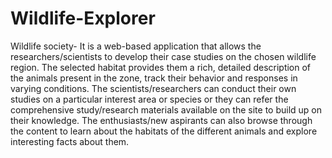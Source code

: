 # Wildlife-Explorer
Wildlife society-  It is a web-based application that allows the researchers/scientists to develop   their case studies on the chosen wildlife region. The selected habitat provides them a   rich, detailed description of the animals present in the zone, track their behavior and   responses in varying conditions.  The scientists/researchers can conduct their own studies on a particular interest area or   species or they can refer the comprehensive study/research materials available on the   site to build up on their knowledge.  The enthusiasts/new aspirants can also browse through the content to learn about the   habitats of the different animals and explore interesting facts about them.

